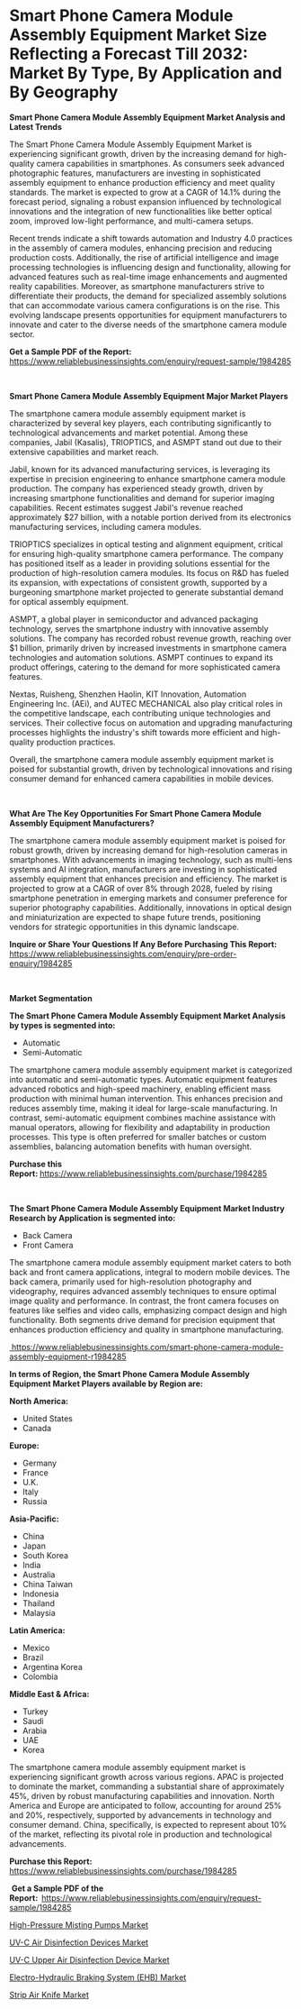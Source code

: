 <p><h1>Smart Phone Camera Module Assembly Equipment Market Size Reflecting a Forecast Till 2032: Market By Type, By Application and By Geography</h1></p><p><strong>Smart Phone Camera Module Assembly Equipment Market Analysis and Latest Trends</strong></p>
<p><p>The Smart Phone Camera Module Assembly Equipment Market is experiencing significant growth, driven by the increasing demand for high-quality camera capabilities in smartphones. As consumers seek advanced photographic features, manufacturers are investing in sophisticated assembly equipment to enhance production efficiency and meet quality standards. The market is expected to grow at a CAGR of 14.1% during the forecast period, signaling a robust expansion influenced by technological innovations and the integration of new functionalities like better optical zoom, improved low-light performance, and multi-camera setups.</p><p>Recent trends indicate a shift towards automation and Industry 4.0 practices in the assembly of camera modules, enhancing precision and reducing production costs. Additionally, the rise of artificial intelligence and image processing technologies is influencing design and functionality, allowing for advanced features such as real-time image enhancements and augmented reality capabilities. Moreover, as smartphone manufacturers strive to differentiate their products, the demand for specialized assembly solutions that can accommodate various camera configurations is on the rise. This evolving landscape presents opportunities for equipment manufacturers to innovate and cater to the diverse needs of the smartphone camera module sector.</p></p>
<p><strong>Get a Sample PDF of the Report:&nbsp;</strong> <a href="https://www.reliablebusinessinsights.com/enquiry/request-sample/1984285?utm_campaign=1091&utm_medium=2&utm_source=Github&utm_content=ia&utm_term=02032025&utm_id=smart-phone-camera-module-assembly-equipment">https://www.reliablebusinessinsights.com/enquiry/request-sample/1984285</a></p>
<p>&nbsp;</p>
<p><strong>Smart Phone Camera Module Assembly Equipment Major Market Players</strong></p>
<p><p>The smartphone camera module assembly equipment market is characterized by several key players, each contributing significantly to technological advancements and market potential. Among these companies, Jabil (Kasalis), TRIOPTICS, and ASMPT stand out due to their extensive capabilities and market reach.</p><p>Jabil, known for its advanced manufacturing services, is leveraging its expertise in precision engineering to enhance smartphone camera module production. The company has experienced steady growth, driven by increasing smartphone functionalities and demand for superior imaging capabilities. Recent estimates suggest Jabil's revenue reached approximately $27 billion, with a notable portion derived from its electronics manufacturing services, including camera modules.</p><p>TRIOPTICS specializes in optical testing and alignment equipment, critical for ensuring high-quality smartphone camera performance. The company has positioned itself as a leader in providing solutions essential for the production of high-resolution camera modules. Its focus on R&D has fueled its expansion, with expectations of consistent growth, supported by a burgeoning smartphone market projected to generate substantial demand for optical assembly equipment.</p><p>ASMPT, a global player in semiconductor and advanced packaging technology, serves the smartphone industry with innovative assembly solutions. The company has recorded robust revenue growth, reaching over $1 billion, primarily driven by increased investments in smartphone camera technologies and automation solutions. ASMPT continues to expand its product offerings, catering to the demand for more sophisticated camera features.</p><p>Nextas, Ruisheng, Shenzhen Haolin, KIT Innovation, Automation Engineering Inc. (AEi), and AUTEC MECHANICAL also play critical roles in the competitive landscape, each contributing unique technologies and services. Their collective focus on automation and upgrading manufacturing processes highlights the industry's shift towards more efficient and high-quality production practices.</p><p>Overall, the smartphone camera module assembly equipment market is poised for substantial growth, driven by technological innovations and rising consumer demand for enhanced camera capabilities in mobile devices.</p></p>
<p>&nbsp;</p>
<p><strong>What Are The Key Opportunities For Smart Phone Camera Module Assembly Equipment Manufacturers?</strong></p>
<p><p>The smartphone camera module assembly equipment market is poised for robust growth, driven by increasing demand for high-resolution cameras in smartphones. With advancements in imaging technology, such as multi-lens systems and AI integration, manufacturers are investing in sophisticated assembly equipment that enhances precision and efficiency. The market is projected to grow at a CAGR of over 8% through 2028, fueled by rising smartphone penetration in emerging markets and consumer preference for superior photography capabilities. Additionally, innovations in optical design and miniaturization are expected to shape future trends, positioning vendors for strategic opportunities in this dynamic landscape.</p></p>
<p><strong>Inquire or Share Your Questions If Any Before Purchasing This Report:</strong> <a href="https://www.reliablebusinessinsights.com/enquiry/pre-order-enquiry/1984285?utm_campaign=1091&utm_medium=2&utm_source=Github&utm_content=ia&utm_term=02032025&utm_id=smart-phone-camera-module-assembly-equipment">https://www.reliablebusinessinsights.com/enquiry/pre-order-enquiry/1984285</a></p>
<p>&nbsp;</p>
<p><strong>Market Segmentation</strong></p>
<p><strong>The Smart Phone Camera Module Assembly Equipment Market Analysis by types is segmented into:</strong></p>
<p><ul><li>Automatic</li><li>Semi-Automatic</li></ul></p>
<p><p>The smartphone camera module assembly equipment market is categorized into automatic and semi-automatic types. Automatic equipment features advanced robotics and high-speed machinery, enabling efficient mass production with minimal human intervention. This enhances precision and reduces assembly time, making it ideal for large-scale manufacturing. In contrast, semi-automatic equipment combines machine assistance with manual operators, allowing for flexibility and adaptability in production processes. This type is often preferred for smaller batches or custom assemblies, balancing automation benefits with human oversight.</p></p>
<p><strong>Purchase this Report:&nbsp;</strong><a href="https://www.reliablebusinessinsights.com/purchase/1984285?utm_campaign=1091&utm_medium=2&utm_source=Github&utm_content=ia&utm_term=02032025&utm_id=smart-phone-camera-module-assembly-equipment">https://www.reliablebusinessinsights.com/purchase/1984285</a></p>
<p>&nbsp;</p>
<p><strong>The Smart Phone Camera Module Assembly Equipment Market Industry Research by Application is segmented into:</strong></p>
<p><ul><li>Back Camera</li><li>Front Camera</li></ul></p>
<p><p>The smartphone camera module assembly equipment market caters to both back and front camera applications, integral to modern mobile devices. The back camera, primarily used for high-resolution photography and videography, requires advanced assembly techniques to ensure optimal image quality and performance. In contrast, the front camera focuses on features like selfies and video calls, emphasizing compact design and high functionality. Both segments drive demand for precision equipment that enhances production efficiency and quality in smartphone manufacturing.</p></p>
<p><a href="https://www.reliablebusinessinsights.com/smart-phone-camera-module-assembly-equipment-r1984285?utm_campaign=1091&utm_medium=2&utm_source=Github&utm_content=ia&utm_term=02032025&utm_id=smart-phone-camera-module-assembly-equipment">&nbsp;https://www.reliablebusinessinsights.com/smart-phone-camera-module-assembly-equipment-r1984285</a></p>
<p><strong>In terms of Region, the Smart Phone Camera Module Assembly Equipment Market Players available by Region are:</strong></p>
<p>
    <p> <strong> North America: </strong>
        <ul>
            <li>United States</li>
            <li>Canada</li>
        </ul>
        </p> 
    <p> <strong> Europe: </strong>
        <ul>
            <li>Germany</li>
            <li>France</li>
            <li>U.K.</li>
            <li>Italy</li>
            <li>Russia</li>
        </ul>
        </p> 
    <p> <strong> Asia-Pacific: </strong>
        <ul>
            <li>China</li>
            <li>Japan</li>
            <li>South Korea</li>
            <li>India</li>
            <li>Australia</li>
            <li>China Taiwan</li>
            <li>Indonesia</li>
            <li>Thailand</li>
            <li>Malaysia</li>
        </ul>
        </p> 
    <p> <strong> Latin America: </strong>
        <ul>
            <li>Mexico</li>
            <li>Brazil</li>
            <li>Argentina Korea</li>
            <li>Colombia</li>
        </ul>
        </p> 
    <p> <strong> Middle East & Africa: </strong>
        <ul>
            <li>Turkey</li>
            <li>Saudi</li>
            <li>Arabia</li>
            <li>UAE</li>
            <li>Korea</li>
        </ul>
    </p>
    </p>
<p><p>The smartphone camera module assembly equipment market is experiencing significant growth across various regions. APAC is projected to dominate the market, commanding a substantial share of approximately 45%, driven by robust manufacturing capabilities and innovation. North America and Europe are anticipated to follow, accounting for around 25% and 20%, respectively, supported by advancements in technology and consumer demand. China, specifically, is expected to represent about 10% of the market, reflecting its pivotal role in production and technological advancements.</p></p>
<p><strong>Purchase this Report: </strong><a href="https://www.reliablebusinessinsights.com/purchase/1984285?utm_campaign=1091&utm_medium=2&utm_source=Github&utm_content=ia&utm_term=02032025&utm_id=smart-phone-camera-module-assembly-equipment">https://www.reliablebusinessinsights.com/purchase/1984285</a></p>
<p>&nbsp;<strong>Get a Sample PDF of the Report:&nbsp;&nbsp;</strong><a href="https://www.reliablebusinessinsights.com/enquiry/request-sample/1984285?utm_campaign=1091&utm_medium=2&utm_source=Github&utm_content=ia&utm_term=02032025&utm_id=smart-phone-camera-module-assembly-equipment">https://www.reliablebusinessinsights.com/enquiry/request-sample/1984285</a></p>
<p><strong></strong></p>
<p><p><a href="https://github.com/welidaeisya/Market-Research-Report-List-1/blob/main/high-pressure-misting-pumps-market.md?utm_campaign=1091&utm_medium=2&utm_source=Github&utm_content=ia&utm_term=02032025&utm_id=smart-phone-camera-module-assembly-equipment">High-Pressure Misting Pumps Market</a></p><p><a href="https://github.com/zhininzacher/Market-Research-Report-List-1/blob/main/uv-c-air-disinfection-devices-market.md?utm_campaign=1091&utm_medium=2&utm_source=Github&utm_content=ia&utm_term=02032025&utm_id=smart-phone-camera-module-assembly-equipment">UV-C Air Disinfection Devices Market</a></p><p><a href="https://github.com/donsonjupa/Market-Research-Report-List-1/blob/main/uv-c-upper-air-disinfection-device-market.md?utm_campaign=1091&utm_medium=2&utm_source=Github&utm_content=ia&utm_term=02032025&utm_id=smart-phone-camera-module-assembly-equipment">UV-C Upper Air Disinfection Device Market</a></p><p><a href="https://github.com/anesimazikpd/Market-Research-Report-List-1/blob/main/electro-hydraulic-braking-system-ehb-market.md?utm_campaign=1091&utm_medium=2&utm_source=Github&utm_content=ia&utm_term=02032025&utm_id=smart-phone-camera-module-assembly-equipment">Electro-Hydraulic Braking System (EHB) Market</a></p><p><a href="https://github.com/tafuaraasswn/Market-Research-Report-List-1/blob/main/strip-air-knife-market.md?utm_campaign=1091&utm_medium=2&utm_source=Github&utm_content=ia&utm_term=02032025&utm_id=smart-phone-camera-module-assembly-equipment">Strip Air Knife Market</a></p></p>